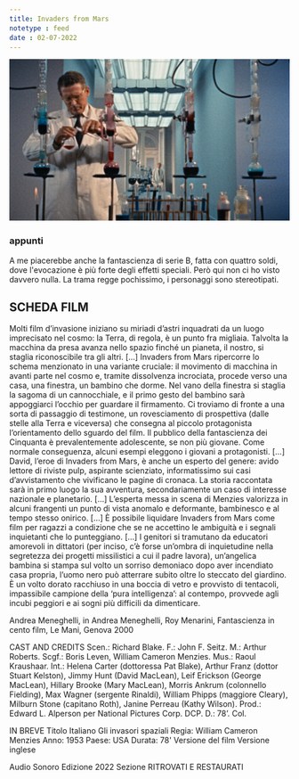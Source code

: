 ```yaml
---
title: Invaders from Mars
notetype : feed
date : 02-07-2022
---
```


![Invaders from Mars](/assets/foto/2022/bologna_invaders.png)

### appunti
A me piacerebbe anche la fantascienza di serie B, fatta con quattro soldi, dove l'evocazione è più forte degli effetti speciali.
Però qui non ci ho visto davvero nulla. La trama regge pochissimo, i personaggi sono stereotipati.


## SCHEDA FILM
Molti film d’invasione iniziano su miriadi d’astri inquadrati da un luogo imprecisato nel cosmo: la Terra, di regola, è un punto fra migliaia. Talvolta la macchina da presa avanza nello spazio finché un pianeta, il nostro, si staglia riconoscibile tra gli altri. […] Invaders from Mars ripercorre lo schema menzionato in una variante cruciale: il movimento di macchina in avanti parte nel cosmo e, tramite dissolvenza incrociata, procede verso una casa, una finestra, un bambino che dorme. Nel vano della finestra si staglia la sagoma di un cannocchiale, e il primo gesto del bambino sarà appoggiarci l’occhio per guardare il firmamento. Ci troviamo di fronte a una sorta di passaggio di testimone, un rovesciamento di prospettiva (dalle stelle alla Terra e viceversa) che consegna al piccolo protagonista l’orientamento dello sguardo del film. Il pubblico della fantascienza dei Cinquanta è prevalentemente adolescente, se non più giovane. Come normale conseguenza, alcuni esempi eleggono i giovani a protagonisti. […] David, l’eroe di Invaders from Mars, è anche un esperto del genere: avido lettore di riviste pulp, aspirante scienziato, informatissimo sui casi d’avvistamento che vivificano le pagine di cronaca. La storia raccontata sarà in primo luogo la sua avventura, secondariamente un caso di interesse nazionale e planetario. […] L’esperta messa in scena di Menzies valorizza in alcuni frangenti un punto di vista anomalo e deformante, bambinesco e al tempo stesso onirico. […] È possibile liquidare Invaders from Mars come film per ragazzi a condizione che se ne accettino le ambiguità e i segnali inquietanti che lo punteggiano. […] I genitori si tramutano da educatori amorevoli in dittatori (per inciso, c’è forse un’ombra di inquietudine nella segretezza dei progetti missilistici a cui il padre lavora), un’angelica bambina si stampa sul volto un sorriso demoniaco dopo aver incendiato casa propria, l’uomo nero può atterrare subito oltre lo steccato del giardino. È un volto dorato racchiuso in una boccia di vetro e provvisto di tentacoli, impassibile campione della ‘pura intelligenza’: al contempo, provvede agli incubi peggiori e ai sogni più difficili da dimenticare.

Andrea Meneghelli, in Andrea Meneghelli, Roy Menarini, Fantascienza in cento film, Le Mani, Genova 2000

CAST AND CREDITS
Scen.: Richard Blake. F.: John F. Seitz. M.: Arthur Roberts. Scgf.: Boris Leven, William Cameron Menzies. Mus.: Raoul Kraushaar. Int.: Helena Carter (dottoressa Pat Blake), Arthur Franz (dottor Stuart Kelston), Jimmy Hunt (David MacLean), Leif Erickson (George MacLean), Hillary Brooke (Mary MacLean), Morris Ankrum (colonnello Fielding), Max Wagner (sergente Rinaldi), William Phipps (maggiore Cleary), Milburn Stone (capitano Roth), Janine Perreau (Kathy Wilson). Prod.: Edward L. Alperson per National Pictures Corp. DCP. D.: 78’. Col.

IN BREVE
Titolo Italiano
Gli invasori spaziali
Regia: William Cameron Menzies
Anno: 1953
Paese: USA
Durata: 78'
Versione del film
Versione inglese

Audio
Sonoro
Edizione
2022
Sezione
RITROVATI E RESTAURATI